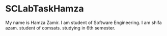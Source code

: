 # SCLabTaskHamza
My name is Hamza Zamir. I am student of Software Engineering. 
I am shifa azam. student of comsats. studying in 6th semester.
